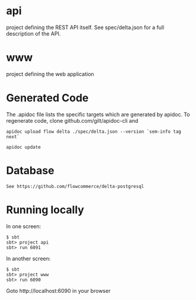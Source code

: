 api
===
project defining the REST API itself. See spec/delta.json for a full
description of the API.

www
===
project defining the web application

Generated Code
==============
The .apidoc file lists the specific targets which are generated by
apidoc. To regenerate code, clone github.com/gilt/apidoc-cli and

    apidoc upload flow delta ./spec/delta.json --version `sem-info tag next`
    
    apidoc update

Database
========

    See https://github.com/flowcommerce/delta-postgresql

Running locally
===============

In one screen:

    $ sbt
    sbt> project api
    sbt> run 6091

In another screen:

    $ sbt
    sbt> project www
    sbt> run 6090

Goto http://localhost:6090 in your browser
